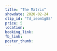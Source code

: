 ```yaml
---
title: "The Matrix"
showdate: 2020-02-24
clip_id: "Td_ieom1g88"
price: 5
location:
booking_link:
fb_link:
poster_thumb:
---
```

